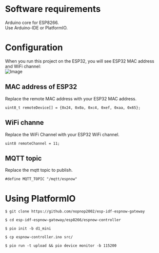 # Software requirements   
Arduino core for ESP8266.   
Use Arduino-IDE or PlatformIO.   

# Configuration
When you run this project on the ESP32, you will see ESP32 MAC address and WiFi channel:   
![Image](https://github.com/user-attachments/assets/c8f1d109-2512-422e-b65f-d8ee0e996173)

## MAC address of ESP32   
Replace the remote MAC address with your ESP32 MAC address.
```
uint8_t remoteDevice[] = {0x24, 0x0a, 0xc4, 0xef, 0xaa, 0x65};
```

## WiFi channe   
Replace the WiFi Channel with your ESP32 WiFi channel.
```
uint8 remoteChannel = 11;
```

## MQTT topic
Replace the mqtt topic to publish.
```
#define MQTT_TOPIC "/mqtt/espnow"
```

# Using PlatformIO
```
$ git clone https://github.com/nopnop2002/esp-idf-espnow-gateway

$ cd esp-idf-espnow-gateway/esp8266/espnow-controller

$ pio init -b d1_mini

$ cp espnow-controller.ino src/

$ pio run -t upload && pio device monitor -b 115200
```
